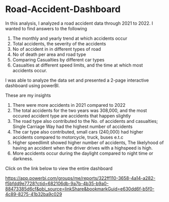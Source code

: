 # Road-Accident-Dashboard
In this analysis, I analyzed a road accident data through 2021 to 2022. I wanted to find answers to the following
1. The monthly and yearly trend at which accidents occur
2. Total accidents, the severity of the accidents
3. No of accident in in different types of road
4. No of death per area and road type
5. Comparing Casualties by different car types
6. Casualties at different speed limits, and the time at which most accidents occur.

I was able to analyze the data set and presented a 2-page interactive dashboard using powerBI.

These are my insights
1. There were more accidents in 2021 compared to 2022
2. The total accidents for the two years was 308,000, and the most occured accident type are accidents that happen slightly
3. The road type also contributed to the No. of accidents and casualties; Single Carriage Way had the highest number of accidents
4. The car type also contributed, small cars (240,000) had higher accidents compared to motorcycle, truck, buses e.t.c
5. Higher speedlimit showed higher number of accidents, The likelyhood of having an accident when the driver drives with a highspeed is high.
6. More accidents occur during the daylight compared to night time or darkness.

Click on the link below to view the entire dashboard

https://app.powerbi.com/groups/me/reports/322ff110-3658-4a14-a282-f5bfdd9e7728?ctid=682106db-9a7b-4b35-b9a0-88473385d6cf&pbi_source=linkShare&bookmarkGuid=e630dd6f-b5f0-4c89-8275-41b32ba9c029
